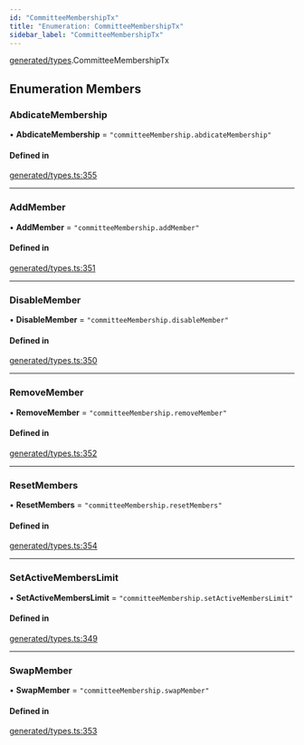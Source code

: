 ```yaml
---
id: "CommitteeMembershipTx"
title: "Enumeration: CommitteeMembershipTx"
sidebar_label: "CommitteeMembershipTx"
---
```


[generated/types](../../../../modules/Generated/Types/Types.md).CommitteeMembershipTx

## Enumeration Members

### AbdicateMembership

• **AbdicateMembership** = ``"committeeMembership.abdicateMembership"``

#### Defined in

[generated/types.ts:355](https://github.com/PolymeshAssociation/polymesh-sdk/blob/15be87e8/src/generated/types.ts#L355)

___

### AddMember

• **AddMember** = ``"committeeMembership.addMember"``

#### Defined in

[generated/types.ts:351](https://github.com/PolymeshAssociation/polymesh-sdk/blob/15be87e8/src/generated/types.ts#L351)

___

### DisableMember

• **DisableMember** = ``"committeeMembership.disableMember"``

#### Defined in

[generated/types.ts:350](https://github.com/PolymeshAssociation/polymesh-sdk/blob/15be87e8/src/generated/types.ts#L350)

___

### RemoveMember

• **RemoveMember** = ``"committeeMembership.removeMember"``

#### Defined in

[generated/types.ts:352](https://github.com/PolymeshAssociation/polymesh-sdk/blob/15be87e8/src/generated/types.ts#L352)

___

### ResetMembers

• **ResetMembers** = ``"committeeMembership.resetMembers"``

#### Defined in

[generated/types.ts:354](https://github.com/PolymeshAssociation/polymesh-sdk/blob/15be87e8/src/generated/types.ts#L354)

___

### SetActiveMembersLimit

• **SetActiveMembersLimit** = ``"committeeMembership.setActiveMembersLimit"``

#### Defined in

[generated/types.ts:349](https://github.com/PolymeshAssociation/polymesh-sdk/blob/15be87e8/src/generated/types.ts#L349)

___

### SwapMember

• **SwapMember** = ``"committeeMembership.swapMember"``

#### Defined in

[generated/types.ts:353](https://github.com/PolymeshAssociation/polymesh-sdk/blob/15be87e8/src/generated/types.ts#L353)
